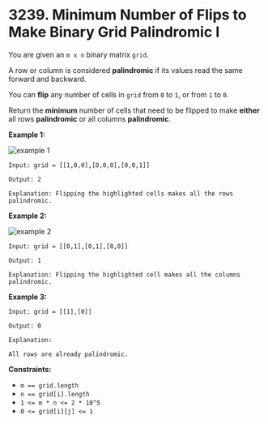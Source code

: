# 3239. Minimum Number of Flips to Make Binary Grid Palindromic I

You are given an `m x n` binary matrix `grid`.

A row or column is considered **palindromic** if its values read the same forward and backward.

You can **flip** any number of cells in `grid` from `0` to `1`, or from `1` to `0`.

Return the **minimum** number of cells that need to be flipped to make **either** all rows **palindromic** or all columns **palindromic**.

**Example 1:**

![example 1](https://assets.leetcode.com/uploads/2024/07/07/screenshot-from-2024-07-08-00-20-10.png)

```()
Input: grid = [[1,0,0],[0,0,0],[0,0,1]]

Output: 2

Explanation: Flipping the highlighted cells makes all the rows palindromic.
```

**Example 2:**

![example 2](https://assets.leetcode.com/uploads/2024/07/07/screenshot-from-2024-07-08-00-31-23.png)

```()
Input: grid = [[0,1],[0,1],[0,0]]

Output: 1

Explanation: Flipping the highlighted cell makes all the columns palindromic.
```

**Example 3:**

```()
Input: grid = [[1],[0]]

Output: 0

Explanation:

All rows are already palindromic.
```

**Constraints:**

- `m == grid.length`
- `n == grid[i].length`
- `1 <= m * n <= 2 * 10^5`
- `0 <= grid[i][j] <= 1`
